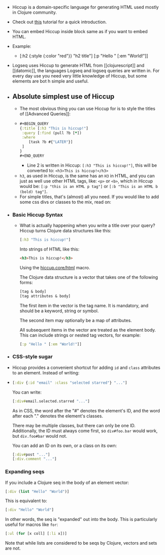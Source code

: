 - Hiccup is a domain-specific language for generating HTML used mostly in Clojure community.
- Check out [this](https://medium.com/makimo-tech-blog/hiccup-lightning-tutorial-6494e477f3a5) tutorial for a quick introduction.
- You can embed Hiccup inside block same as if you want to embed HTML.
- Example:
	- [:h2 {:style {:color "red"}} "h2 title"]
	    [:p "Hello " [:em "World!"]]
- Logseq uses Hiccup to generate HTML from [[clojurescript]] and [[datomic]], the languages Logseq and logseq queries are written in. For every day use you need very little knowledge of Hiccup, but some elements are bot h simple and useful.
- ## Absolute simplest use of Hiccup
	- The most obvious thing you can use Hiccup for is to style the titles of [[Advanced Queries]]:
	- ```clojure
	  #+BEGIN_QUERY
	  {:title [:h3 "This is hiccup!"]
	   :query [:find (pull ?b [*])
	   :where
	      [task ?b #{"LATER"}]
	   ]
	  }
	  #+END_QUERY
	  ```
		- Line 2 is written in Hiccup: `[:h3 "This is hiccup!"]`, this will be converted to: `<h3>This is hiccup!</h3>`
	- `h3`, as used in Hiccup, is the same has an `H3` in HTML, and you can just as well use other HTML tags, like: `<p>` or `<b>`, which in Hiccup would be: `[:p "this is an HTML p tag"]` or `[:b "This is an HTML b (bold) tag"]`.
	- For simple titles, that's (almost) all you need. If you would like to add some css divs or classes to the mix, read on:
- ### Basic Hiccup Syntax
	- What is actually happening when you write a title over your query? Hiccup turns Clojure data structures like this:
	  
	  ```clojure
	  [:h3 "This is hiccup!"]
	  ```
	  
	  Into strings of HTML like this:
	  
	  ```html
	  <h3>This is hiccup!</h3>
	  ```
	  
	  Using the [hiccup.core/html][1] macro.
	  
	  The Clojure data structure is a vector that takes one of the following forms:
	  
	  ```clojure
	  [tag & body]
	  [tag attributes & body]
	  ```
	  
	  The first item in the vector is the tag name. It is mandatory, and should be a keyword, string or symbol.
	  
	  The second item may optionally be a map of attributes.
	  
	  All subsequent items in the vector are treated as the element body. This can include strings or nested tag vectors, for example:
	  
	  ```clojure
	  [:p "Hello " [:em "World!"]]
	  ```
	  
	  [1]: http://weavejester.github.com/hiccup/hiccup.core.html#var-html
- ### CSS-style sugar
- Hiccup provides a convenient shortcut for adding `id` and `class` attributes to an element. Instead of writing:
- ```clojure
  [:div {:id "email" :class "selected starred"} "..."]
  ```
  You can write:
  
  ```clojure
  [:div#email.selected.starred "..."]
  ```
  
  As in CSS, the word after the "#" denotes the element's ID, and the word after each "." denotes the element's classes.
  
  There may be multiple classes, but there can only be one ID. Additionally, the ID must always come first, so `div#foo.bar` would work, but `div.foo#bar` would not.
  
  You can add an ID on its own, or a class on its own:
  
  ```clojure
  [:div#post "..."]
  [:div.comment "..."]
  ```
### Expanding seqs

If you include a Clojure seq in the body of an element vector:

```clojure
[:div (list "Hello" "World")]
```

This is equivalent to:

```clojure
[:div "Hello" "World"]
```

In other words, the seq is "expanded" out into the body. This is particularly useful for macros like `for`:

```clojure
[:ul (for [x coll] [:li x])]
```

Note that while lists are considered to be seqs by Clojure, vectors and sets are not.